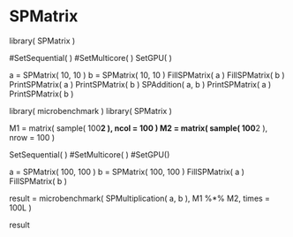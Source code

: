 # SPMatrix

library( SPMatrix )

#SetSequential( )
#SetMulticore( )
SetGPU( )

a = SPMatrix( 10, 10 )
b = SPMatrix( 10, 10 )
FillSPMatrix( a )
FillSPMatrix( b )
PrintSPMatrix( a )
PrintSPMatrix( b )
SPAddition( a, b )
PrintSPMatrix( a )
PrintSPMatrix( b )





library( microbenchmark )
library( SPMatrix )

M1 = matrix( sample( 100**2 ), ncol = 100 )
M2 = matrix( sample( 100**2 ), nrow = 100 )

SetSequential( )
#SetMulticore( )
#SetGPU()

a = SPMatrix( 100, 100 )
b = SPMatrix( 100, 100 )
FillSPMatrix( a )
FillSPMatrix( b )

result = microbenchmark( SPMultiplication( a, b ),
                         M1 %*% M2,
                         times = 100L )

result
